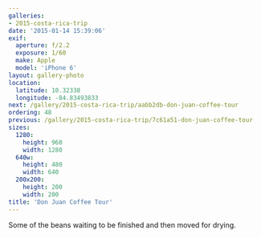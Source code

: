 ```yaml
---
galleries:
- 2015-costa-rica-trip
date: '2015-01-14 15:39:06'
exif:
  aperture: f/2.2
  exposure: 1/60
  make: Apple
  model: 'iPhone 6'
layout: gallery-photo
location:
  latitude: 10.32338
  longitude: -84.83493833
next: /gallery/2015-costa-rica-trip/aabb2db-don-juan-coffee-tour
ordering: 48
previous: /gallery/2015-costa-rica-trip/7c61a51-don-juan-coffee-tour
sizes:
  1280:
    height: 960
    width: 1280
  640w:
    height: 480
    width: 640
  200x200:
    height: 200
    width: 200
title: 'Don Juan Coffee Tour'
---
```


Some of the beans waiting to be finished and then moved for drying.
